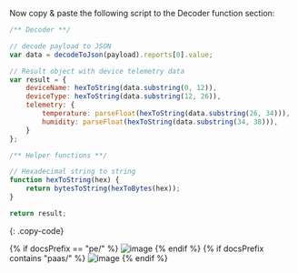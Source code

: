 Now copy & paste the following script to the Decoder function section:

```javascript
/** Decoder **/

// decode payload to JSON
var data = decodeToJson(payload).reports[0].value;

// Result object with device telemetry data
var result = {
    deviceName: hexToString(data.substring(0, 12)),
    deviceType: hexToString(data.substring(12, 26)),
    telemetry: {
        temperature: parseFloat(hexToString(data.substring(26, 34))),
        humidity: parseFloat(hexToString(data.substring(34, 38))),
    }
};

/** Helper functions **/

// Hexadecimal string to string
function hexToString(hex) {
    return bytesToString(hexToBytes(hex));
}

return result;
``` 
{: .copy-code}

{% if docsPrefix == "pe/" %}
![image](https://img.thingsboard.io/user-guide/integrations/udp/udp-uplink-converter-hex-tbel-pe.png)
{% endif %}
{% if docsPrefix contains "paas/" %}
![image](https://img.thingsboard.io/user-guide/integrations/udp/udp-uplink-converter-hex-tbel-paas.png)
{% endif %}